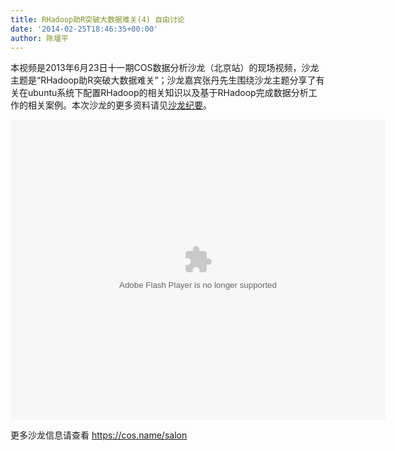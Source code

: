 ```yaml
---
title: RHadoop助R突破大数据难关(4) 自由讨论
date: '2014-02-25T18:46:35+00:00'
author: 陈堰平
---
```


本视频是2013年6月23日十一期COS数据分析沙龙（北京站）的现场视频，沙龙主题是“RHadoop助R突破大数据难关”；沙龙嘉宾张丹先生围绕沙龙主题分享了有关在ubuntu系统下配置RHadoop的相关知识以及基于RHadoop完成数据分析工作的相关案例。本次沙龙的更多资料请见[沙龙纪要](/2013/07/beijing-cos-salon-june-2013/)。

<embed src="http://static.youku.com/v1.0.0149/v/swf/loader.swf?VideoIDS=XNTc4MTYxNzQw&#038;winType=adshow&#038;isAutoPlay=false" quality="high" align="middle" width="600" height="480" allowScriptAccess="never" allowNetworking="internal" allowfullscreen="true" autostart="0" type="application/x-shockwave-flash">
</embed>

更多沙龙信息请查看 <https://cos.name/salon>
